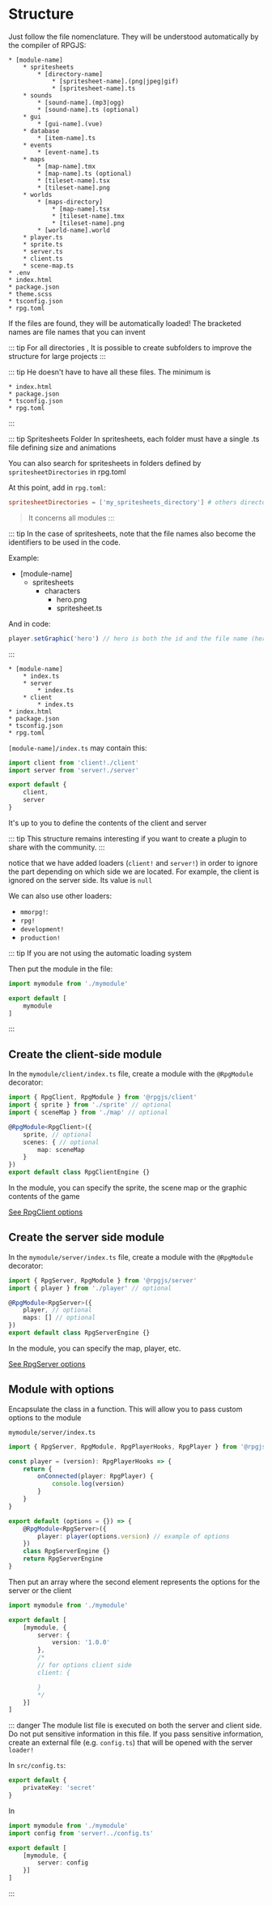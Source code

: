# Structure

<div class="autoload-api">

Just follow the file nomenclature. They will be understood automatically by the compiler of RPGJS:

```
* [module-name]
    * spritesheets
        * [directory-name]
            * [spritesheet-name].(png|jpeg|gif)
            * [spritesheet-name].ts
    * sounds
        * [sound-name].(mp3|ogg)
        * [sound-name].ts (optional)
    * gui
        * [gui-name].(vue)
    * database
        * [item-name].ts
    * events
        * [event-name].ts
    * maps
        * [map-name].tmx
        * [map-name].ts (optional)
        * [tileset-name].tsx
        * [tileset-name].png
    * worlds
        * [maps-directory]
            * [map-name].tsx
            * [tileset-name].tmx
            * [tileset-name].png
        * [world-name].world
    * player.ts
    * sprite.ts
    * server.ts
    * client.ts
    * scene-map.ts
* .env
* index.html
* package.json
* theme.scss
* tsconfig.json
* rpg.toml
```

If the files are found, they will be automatically loaded! The bracketed names are file names that you can invent

::: tip
For all directories , It is possible to create subfolders to improve the structure for large projects
:::

::: tip
He doesn't have to have all these files. The minimum is

```
* index.html
* package.json
* tsconfig.json
* rpg.toml
```
:::


::: tip Spritesheets Folder
In spritesheets, each folder must have a single .ts file defining size and animations

You can also search for spritesheets in folders defined by `spritesheetDirectories` in rpg.toml

At this point, add in `rpg.toml`:

```toml
spritesheetDirectories = ['my_spritesheets_directory'] # others directories
```

> It concerns all modules
:::

::: tip
In the case of spritesheets, note that the file names also become the identifiers to be used in the code.

Example:

* [module-name]
    * spritesheets
        * characters
            * hero.png
            * spritesheet.ts

And in code:

```ts
player.setGraphic('hero') // hero is both the id and the file name (hero.png)
```
:::

</div>

<div class="module-api">

```
* [module-name]
    * index.ts
    * server
        * index.ts
    * client
        * index.ts
* index.html
* package.json
* tsconfig.json
* rpg.toml
```

`[module-name]/index.ts` may contain this:

```ts
import client from 'client!./client'
import server from 'server!./server'

export default {
    client,
    server
}
```

It's up to you to define the contents of the client and server

::: tip
This structure remains interesting if you want to create a plugin to share with the community.
:::


notice that we have added loaders (`client!` and `server!`) in order to ignore the part depending on which side we are located. For example, the client is ignored on the server side. Its value is `null`

We can also use other loaders: 

- `mmorpg!`: 
- `rpg!`
- `development!`
- `production!`

::: tip
If you are not using the automatic loading system

Then put the module in the <PathTo to="moduleIndex" /> file:

```ts
import mymodule from './mymodule'

export default [
    mymodule
]
```
:::


## Create the client-side module

In the `mymodule/client/index.ts` file, create a module with the `@RpgModule` decorator:

```ts
import { RpgClient, RpgModule } from '@rpgjs/client'
import { sprite } from './sprite' // optional
import { sceneMap } from './map' // optional

@RpgModule<RpgClient>({ 
    sprite, // optional
    scenes: { // optional
        map: sceneMap
    }
})
export default class RpgClientEngine {}
```

In the module, you can specify the sprite, the scene map or the graphic contents of the game

[See RpgClient options](/classes/client.html#rpgclient-decorator)

## Create the server side module

In the `mymodule/server/index.ts` file, create a module with the `@RpgModule` decorator:

```ts
import { RpgServer, RpgModule } from '@rpgjs/server'
import { player } from './player' // optional

@RpgModule<RpgServer>({ 
    player, // optional
    maps: [] // optional
})
export default class RpgServerEngine {}
```

In the module, you can specify the map, player, etc.

[See RpgServer options](/classes/server.html#rpgmodule-rpgserver-decorator)

## Module with options

Encapsulate the class in a function. This will allow you to pass custom options to the module

`mymodule/server/index.ts`

```ts
import { RpgServer, RpgModule, RpgPlayerHooks, RpgPlayer } from '@rpgjs/server'

const player = (version): RpgPlayerHooks => {
    return {
        onConnected(player: RpgPlayer) {
            console.log(version)
        }
    }
}

export default (options = {}) => {
    @RpgModule<RpgServer>({ 
        player: player(options.version) // example of options
    })
    class RpgServerEngine {}
    return RpgServerEngine
}
```

Then put an array where the second element represents the options for the server or the client

<PathTo to="moduleIndex" />

```ts
import mymodule from './mymodule'

export default [
    [mymodule, {
        server: {
            version: '1.0.0'
        },
        /*
        // for options client side
        client: {

        }
        */
    }]
]
```

::: danger
The module list file is executed on both the server and client side. Do not put sensitive information in this file.
If you pass sensitive information, create an external file (e.g. `config.ts`) that will be opened with the server `loader!`

In `src/config.ts`:

```ts
export default {
    privateKey: 'secret'
}
```

In <PathTo to="moduleIndex" />

```ts
import mymodule from './mymodule'
import config from 'server!../config.ts'

export default [
    [mymodule, {
        server: config
    }]
]
```
:::


</div>

